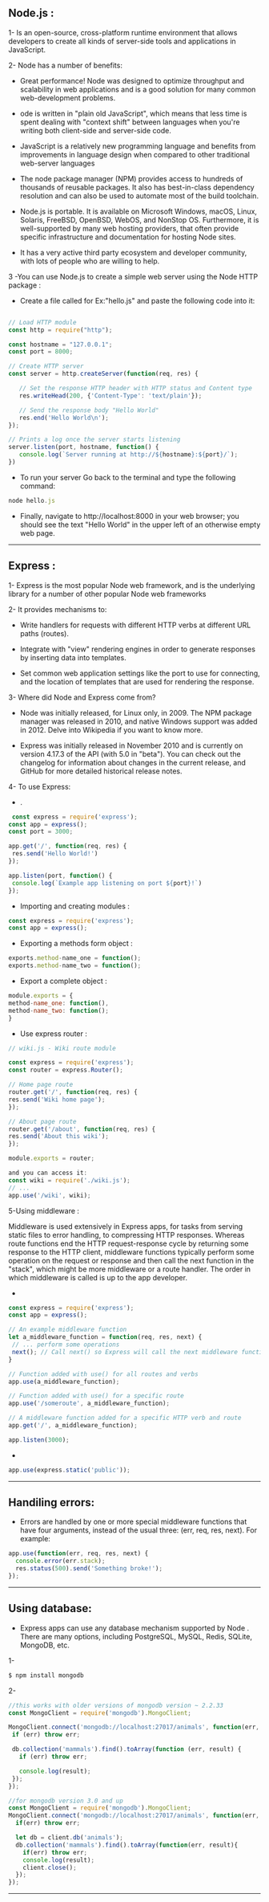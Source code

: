 ## Node.js :

1-  Is an open-source, cross-platform runtime environment that allows developers to create all kinds of server-side tools and applications in JavaScript.

2-  Node has a number of benefits:
 - Great performance! Node was designed to optimize throughput and scalability in web applications and is a good solution for many common web-development problems.

- ode is written in "plain old JavaScript", which means that less time is spent dealing with "context shift" between languages when you're writing both client-side and server-side code.

- JavaScript is a relatively new programming language and benefits from improvements in language design when compared to other traditional web-server languages 

- The node package manager (NPM) provides access to hundreds of thousands of reusable packages. It also has best-in-class dependency resolution and can also be used to automate most of the build toolchain.

- Node.js is portable. It is available on Microsoft Windows, macOS, Linux, Solaris, FreeBSD, OpenBSD, WebOS, and NonStop OS. Furthermore, it is well-supported by many web hosting providers, that often provide specific infrastructure and documentation for hosting Node sites.

- It has a very active third party ecosystem and developer community, with lots of people who are willing to help.

3 -You can use Node.js to create a simple web server using the Node HTTP package :

- Create a file called  for Ex:"hello.js" and paste the following code into it:
```js

// Load HTTP module
const http = require("http");

const hostname = "127.0.0.1";
const port = 8000;

// Create HTTP server
const server = http.createServer(function(req, res) {

   // Set the response HTTP header with HTTP status and Content type
   res.writeHead(200, {'Content-Type': 'text/plain'});

   // Send the response body "Hello World"
   res.end('Hello World\n');
});

// Prints a log once the server starts listening
server.listen(port, hostname, function() {
   console.log(`Server running at http://${hostname}:${port}/`);
})
```

- To run your server Go back to the terminal and type the following command:
```js
node hello.js
```

- Finally, navigate to http://localhost:8000 in your web browser; you should see the text "Hello World" in the upper left of an otherwise empty web page.
---
## Express :
1- Express is the most popular Node web framework, and is the underlying library for a number of other popular Node web frameworks

2-  It provides mechanisms to:
 - Write handlers for requests with different HTTP verbs at different URL paths (routes).
 
 - Integrate with "view" rendering engines in order to generate responses by inserting data into templates.

- Set common web application settings like the port to use for connecting, and the location of templates that are used for rendering the response.

3- Where did Node and Express come from?

- Node was initially released, for Linux only, in 2009. The NPM package manager was released in 2010, and native Windows support was added in 2012. Delve into Wikipedia if you want to know more.

- Express was initially released in November 2010 and is currently on version 4.17.3 of the API (with 5.0 in "beta"). You can check out the changelog for information about changes in the current release, and GitHub for more detailed historical release notes.

4- To use Express:
 - . 
 ```js
  const express = require('express');
const app = express();
const port = 3000;

app.get('/', function(req, res) {
  res.send('Hello World!')
});

app.listen(port, function() {
  console.log(`Example app listening on port ${port}!`)
});
```
- Importing and creating modules :
```js 
const express = require('express');
const app = express();

```

- Exporting a methods form object :
```js 
exports.method-name_one = function();
exports.method-name_two = function();
```




- Export a complete object :
```js
module.exports = {
method-name_one: function(),
method-name_two: function();
}
```

- Use express router :
```js
// wiki.js - Wiki route module

const express = require('express');
const router = express.Router();

// Home page route
router.get('/', function(req, res) {
res.send('Wiki home page');
});

// About page route
router.get('/about', function(req, res) {
res.send('About this wiki');
});

module.exports = router;

and you can access it:
const wiki = require('./wiki.js');
// ...
app.use('/wiki', wiki);
```

5-Using middleware :

Middleware is used extensively in Express apps, for tasks from serving static files to error handling, to compressing HTTP responses. Whereas route functions end the HTTP request-response cycle by returning some response to the HTTP client, middleware functions typically perform some operation on the request or response and then call the next function in the "stack", which might be more middleware or a route handler. The order in which middleware is called is up to the app developer.

- 
 ```js
 const express = require('express');
const app = express();

// An example middleware function
let a_middleware_function = function(req, res, next) {
  // ... perform some operations
  next(); // Call next() so Express will call the next middleware function in the chain.
}

// Function added with use() for all routes and verbs
app.use(a_middleware_function);

// Function added with use() for a specific route
app.use('/someroute', a_middleware_function);

// A middleware function added for a specific HTTP verb and route
app.get('/', a_middleware_function);

app.listen(3000);
 ```
-
```js
app.use(express.static('public'));

```

---
## Handiling errors:
- Errors are handled by one or more special middleware functions that have four arguments, instead of the usual three: (err, req, res, next). For example:
```js
app.use(function(err, req, res, next) {
  console.error(err.stack);
  res.status(500).send('Something broke!');
});
```
---
## Using database:

- Express apps can use any database mechanism supported by Node . There are many options, including PostgreSQL, MySQL, Redis, SQLite, MongoDB, etc.
 
 1- 
 ```js
 $ npm install mongodb
 ```
 2-
 ```js
 //this works with older versions of mongodb version ~ 2.2.33
const MongoClient = require('mongodb').MongoClient;

MongoClient.connect('mongodb://localhost:27017/animals', function(err, db) {
  if (err) throw err;

  db.collection('mammals').find().toArray(function (err, result) {
    if (err) throw err;

    console.log(result);
  });
});

//for mongodb version 3.0 and up
const MongoClient = require('mongodb').MongoClient;
MongoClient.connect('mongodb://localhost:27017/animals', function(err, client){
   if(err) throw err;

   let db = client.db('animals');
   db.collection('mammals').find().toArray(function(err, result){
     if(err) throw err;
     console.log(result);
     client.close();
   });
});
 ```
 ---
 
